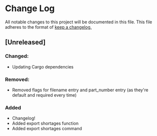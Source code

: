 # Change Log

All notable changes to this project will be documented in this file. This file adheres to the format of [keep a changelog.](https://keepachangelog.com/en/1.0.0/)

## [Unreleased]

### Changed:

* Updating Cargo dependencies

### Removed:
* Removed flags for filename entry and part_number entry (as they're default and required every time)

### Added

* Changelog!
* Added export shortages function
* Added export shortages command